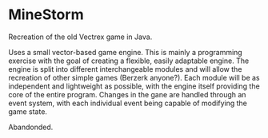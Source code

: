 # MineStorm
Recreation of the old Vectrex game in Java.

Uses a small vector-based game engine. This is mainly a programming exercise with the goal of creating a flexible, easily adaptable engine.
The engine is split into different interchangeable modules and will allow the recreation of other simple games (Berzerk anyone?).
Each module will be as independent and lightweight as possible, with the engine itself providing the core of the entire program.
Changes in the gane are handled through an event system, with each individual event being capable of modifying the game state.

Abandonded.
